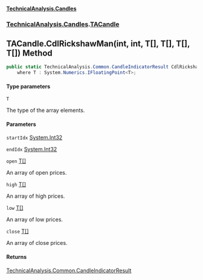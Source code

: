 #### [TechnicalAnalysis.Candles](TechnicalAnalysis.Candles.md 'TechnicalAnalysis.Candles')
### [TechnicalAnalysis.Candles](TechnicalAnalysis.Candles.md#TechnicalAnalysis.Candles 'TechnicalAnalysis.Candles').[TACandle](TACandle.md 'TechnicalAnalysis.Candles.TACandle')

## TACandle.CdlRickshawMan<T>(int, int, T[], T[], T[], T[]) Method

```csharp
public static TechnicalAnalysis.Common.CandleIndicatorResult CdlRickshawMan<T>(int startIdx, int endIdx, T[] open, T[] high, T[] low, T[] close)
    where T : System.Numerics.IFloatingPoint<T>;
```
#### Type parameters

<a name='TechnicalAnalysis.Candles.TACandle.CdlRickshawMan_T_(int,int,T[],T[],T[],T[]).T'></a>

`T`

The type of the array elements.
#### Parameters

<a name='TechnicalAnalysis.Candles.TACandle.CdlRickshawMan_T_(int,int,T[],T[],T[],T[]).startIdx'></a>

`startIdx` [System.Int32](https://docs.microsoft.com/en-us/dotnet/api/System.Int32 'System.Int32')

<a name='TechnicalAnalysis.Candles.TACandle.CdlRickshawMan_T_(int,int,T[],T[],T[],T[]).endIdx'></a>

`endIdx` [System.Int32](https://docs.microsoft.com/en-us/dotnet/api/System.Int32 'System.Int32')

<a name='TechnicalAnalysis.Candles.TACandle.CdlRickshawMan_T_(int,int,T[],T[],T[],T[]).open'></a>

`open` [T](TACandle.CdlRickshawMan_T_(int,int,T[],T[],T[],T[]).md#TechnicalAnalysis.Candles.TACandle.CdlRickshawMan_T_(int,int,T[],T[],T[],T[]).T 'TechnicalAnalysis.Candles.TACandle.CdlRickshawMan<T>(int, int, T[], T[], T[], T[]).T')[[]](https://docs.microsoft.com/en-us/dotnet/api/System.Array 'System.Array')

An array of open prices.

<a name='TechnicalAnalysis.Candles.TACandle.CdlRickshawMan_T_(int,int,T[],T[],T[],T[]).high'></a>

`high` [T](TACandle.CdlRickshawMan_T_(int,int,T[],T[],T[],T[]).md#TechnicalAnalysis.Candles.TACandle.CdlRickshawMan_T_(int,int,T[],T[],T[],T[]).T 'TechnicalAnalysis.Candles.TACandle.CdlRickshawMan<T>(int, int, T[], T[], T[], T[]).T')[[]](https://docs.microsoft.com/en-us/dotnet/api/System.Array 'System.Array')

An array of high prices.

<a name='TechnicalAnalysis.Candles.TACandle.CdlRickshawMan_T_(int,int,T[],T[],T[],T[]).low'></a>

`low` [T](TACandle.CdlRickshawMan_T_(int,int,T[],T[],T[],T[]).md#TechnicalAnalysis.Candles.TACandle.CdlRickshawMan_T_(int,int,T[],T[],T[],T[]).T 'TechnicalAnalysis.Candles.TACandle.CdlRickshawMan<T>(int, int, T[], T[], T[], T[]).T')[[]](https://docs.microsoft.com/en-us/dotnet/api/System.Array 'System.Array')

An array of low prices.

<a name='TechnicalAnalysis.Candles.TACandle.CdlRickshawMan_T_(int,int,T[],T[],T[],T[]).close'></a>

`close` [T](TACandle.CdlRickshawMan_T_(int,int,T[],T[],T[],T[]).md#TechnicalAnalysis.Candles.TACandle.CdlRickshawMan_T_(int,int,T[],T[],T[],T[]).T 'TechnicalAnalysis.Candles.TACandle.CdlRickshawMan<T>(int, int, T[], T[], T[], T[]).T')[[]](https://docs.microsoft.com/en-us/dotnet/api/System.Array 'System.Array')

An array of close prices.

#### Returns
[TechnicalAnalysis.Common.CandleIndicatorResult](https://docs.microsoft.com/en-us/dotnet/api/TechnicalAnalysis.Common.CandleIndicatorResult 'TechnicalAnalysis.Common.CandleIndicatorResult')
